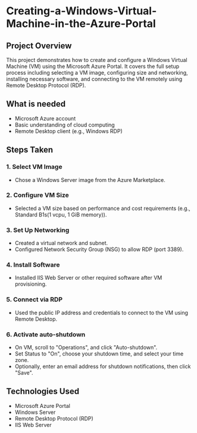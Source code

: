# Creating-a-Windows-Virtual-Machine-in-the-Azure-Portal
## Project Overview
This project demonstrates how to create and configure a Windows Virtual Machine (VM) using the Microsoft Azure Portal. It covers the full setup process including selecting a VM image, configuring size and networking, installing necessary software, and connecting to the VM remotely using Remote Desktop Protocol (RDP).

## What is needed
-	Microsoft Azure account
-	Basic understanding of cloud computing
-	Remote Desktop client (e.g., Windows RDP)

## Steps Taken
### 1. Select VM Image
- Chose a Windows Server image from the Azure Marketplace.
### 2.	Configure VM Size
-	Selected a VM size based on performance and cost requirements (e.g., Standard B1s(1 vcpu, 1 GiB memory)).
### 3.	Set Up Networking
-	Created a virtual network and subnet.
-	Configured Network Security Group (NSG) to allow RDP (port 3389).
### 4.	Install Software
-	Installed IIS Web Server or other required software after VM provisioning.
### 5.	Connect via RDP
-	Used the public IP address and credentials to connect to the VM using Remote Desktop.

### 6. Activate auto-shutdown
- On VM, scroll to "Operations", and click "Auto-shutdown".
- Set Status to "On", choose your shutdown time, and select your time zone.
- Optionally, enter an email address for shutdown notifications, then click "Save".

 ## Technologies Used
- Microsoft Azure Portal
-	Windows Server
-	Remote Desktop Protocol (RDP)
-	IIS Web Server



